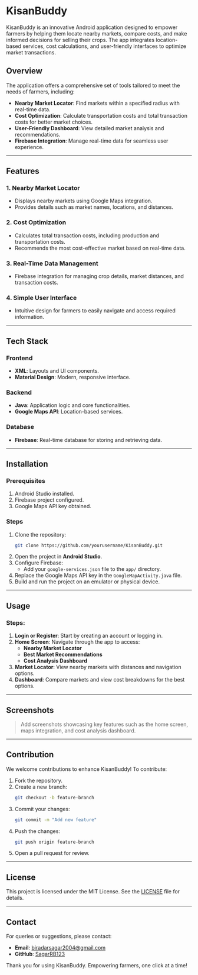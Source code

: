# KisanBuddy

KisanBuddy is an innovative Android application designed to empower farmers by helping them locate nearby markets, compare costs, and make informed decisions for selling their crops. The app integrates location-based services, cost calculations, and user-friendly interfaces to optimize market transactions.

## Overview

The application offers a comprehensive set of tools tailored to meet the needs of farmers, including:

- **Nearby Market Locator**: Find markets within a specified radius with real-time data.
- **Cost Optimization**: Calculate transportation costs and total transaction costs for better market choices.
- **User-Friendly Dashboard**: View detailed market analysis and recommendations.
- **Firebase Integration**: Manage real-time data for seamless user experience.

---

## Features

### 1. Nearby Market Locator
- Displays nearby markets using Google Maps integration.
- Provides details such as market names, locations, and distances.

### 2. Cost Optimization
- Calculates total transaction costs, including production and transportation costs.
- Recommends the most cost-effective market based on real-time data.

### 3. Real-Time Data Management
- Firebase integration for managing crop details, market distances, and transaction costs.

### 4. Simple User Interface
- Intuitive design for farmers to easily navigate and access required information.

---

## Tech Stack

### Frontend
- **XML**: Layouts and UI components.
- **Material Design**: Modern, responsive interface.

### Backend
- **Java**: Application logic and core functionalities.
- **Google Maps API**: Location-based services.

### Database
- **Firebase**: Real-time database for storing and retrieving data.

---

## Installation

### Prerequisites
1. Android Studio installed.
2. Firebase project configured.
3. Google Maps API key obtained.

### Steps
1. Clone the repository:
   ```bash
   git clone https://github.com/yourusername/KisanBuddy.git
   ```
2. Open the project in **Android Studio**.
3. Configure Firebase:
   - Add your `google-services.json` file to the `app/` directory.
4. Replace the Google Maps API key in the `GoogleMapActivity.java` file.
5. Build and run the project on an emulator or physical device.

---

## Usage

### Steps:
1. **Login or Register**: Start by creating an account or logging in.
2. **Home Screen**: Navigate through the app to access:
   - **Nearby Market Locator**
   - **Best Market Recommendations**
   - **Cost Analysis Dashboard**
3. **Market Locator**: View nearby markets with distances and navigation options.
4. **Dashboard**: Compare markets and view cost breakdowns for the best options.

---

## Screenshots

> Add screenshots showcasing key features such as the home screen, maps integration, and cost analysis dashboard.

---

## Contribution

We welcome contributions to enhance KisanBuddy! To contribute:

1. Fork the repository.
2. Create a new branch:
   ```bash
   git checkout -b feature-branch
   ```
3. Commit your changes:
   ```bash
   git commit -m "Add new feature"
   ```
4. Push the changes:
   ```bash
   git push origin feature-branch
   ```
5. Open a pull request for review.

---

## License

This project is licensed under the MIT License. See the [LICENSE](LICENSE) file for details.

---

## Contact

For queries or suggestions, please contact:

- **Email**: biradarsagar2004@gmail.com
- **GitHub**: [SagarRB123](https://github.com/SagarRB123)

Thank you for using KisanBuddy. Empowering farmers, one click at a time!
